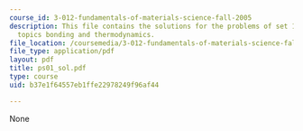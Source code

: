 ```yaml
---
course_id: 3-012-fundamentals-of-materials-science-fall-2005
description: This file contains the solutions for the problems of set 1 related to
  topics bonding and thermodynamics.
file_location: /coursemedia/3-012-fundamentals-of-materials-science-fall-2005/b37e1f64557eb1ffe22978249f96af44_ps01_sol.pdf
file_type: application/pdf
layout: pdf
title: ps01_sol.pdf
type: course
uid: b37e1f64557eb1ffe22978249f96af44

---
```

None